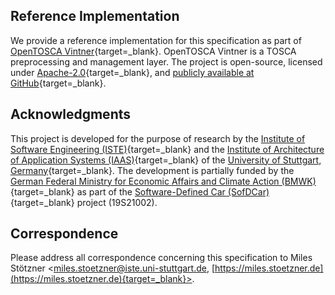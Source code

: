## Reference Implementation

We provide a reference implementation for this specification as part of [OpenTOSCA Vintner](https://vintner.opentosca.org){target=_blank}.
OpenTOSCA Vintner is a TOSCA preprocessing and management layer.
The project is open-source, licensed under [Apache-2.0](https://opensource.org/licenses/Apache-2.0){target=_blank}, and [publicly available at GitHub](https://github.com/opentosca/opentosca-vintner){target=_blank}.


## Acknowledgments

This project is developed for the purpose of research by the [Institute of Software Engineering (ISTE)](https://www.iste.uni-stuttgart.de){target=_blank} and the [Institute of Architecture of Application Systems (IAAS)](https://www.iaas.uni-stuttgart.de){target=_blank} of the [University of Stuttgart, Germany](https://www.uni-stuttgart.de){target=_blank}.
The development is partially funded by the [German Federal Ministry for Economic Affairs and Climate Action (BMWK)](https://www.bmwk.de/Navigation/EN/Home/home.html){target=_blank} as part of the [Software-Defined Car (SofDCar)](https://sofdcar.de){target=_blank} project (19S21002).


## Correspondence

Please address all correspondence concerning this specification to Miles Stötzner <[miles.stoetzner@iste.uni-stuttgart.de](mailto:miles.stoetzner@iste.uni-stuttgart.de), [https://miles.stoetzner.de](https://miles.stoetzner.de){target=_blank}>.
